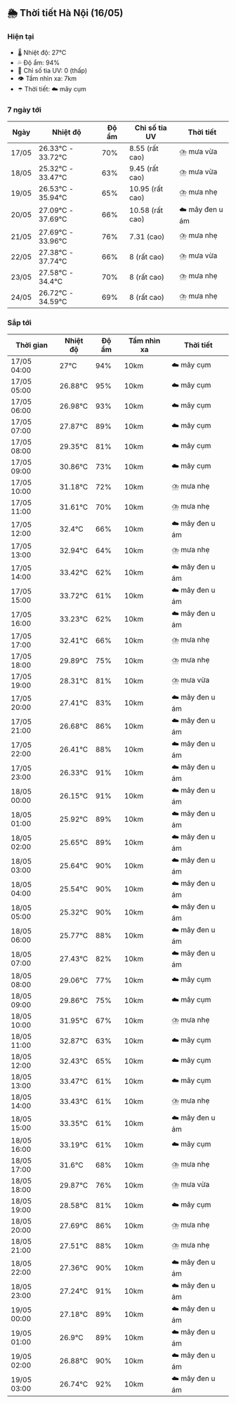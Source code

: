 ## 🌦️ Thời tiết Hà Nội (16/05)

### Hiện tại

- 🌡️ Nhiệt độ: 27℃
- 💦 Độ ẩm: 94%
- 🌟 Chỉ số tia UV: 0 (thấp)
- 👁️ Tầm nhìn xa: 7km
- ☂️ Thời tiết: ☁️ mây cụm

### 7 ngày tới

| Ngày | Nhiệt độ | Độ ẩm | Chỉ số tia UV | Thời tiết |
| --- | --- | --- | --- | --- |
| 17/05 | 26.33℃ - 33.72℃ | 70% | 8.55 (rất cao) | ⛈️ mưa vừa |
| 18/05 | 25.32℃ - 33.47℃ | 63% | 9.45 (rất cao) | ⛈️ mưa vừa |
| 19/05 | 26.53℃ - 35.94℃ | 65% | 10.95 (rất cao) | ⛈️ mưa nhẹ |
| 20/05 | 27.09℃ - 37.69℃ | 66% | 10.58 (rất cao) | ☁️ mây đen u ám |
| 21/05 | 27.69℃ - 33.96℃ | 76% | 7.31 (cao) | ⛈️ mưa nhẹ |
| 22/05 | 27.38℃ - 37.74℃ | 66% | 8 (rất cao) | ⛈️ mưa vừa |
| 23/05 | 27.58℃ - 34.4℃ | 70% | 8 (rất cao) | ⛈️ mưa nhẹ |
| 24/05 | 26.72℃ - 34.59℃ | 69% | 8 (rất cao) | ⛈️ mưa nhẹ |

### Sắp tới

| Thời gian | Nhiệt độ | Độ ẩm | Tầm nhìn xa | Thời tiết |
| --- | --- | --- | --- | --- |
| 17/05 04:00 | 27℃ | 94% | 10km | ☁️ mây cụm |
| 17/05 05:00 | 26.88℃ | 95% | 10km | ☁️ mây cụm |
| 17/05 06:00 | 26.98℃ | 93% | 10km | ☁️ mây cụm |
| 17/05 07:00 | 27.87℃ | 89% | 10km | ☁️ mây cụm |
| 17/05 08:00 | 29.35℃ | 81% | 10km | ☁️ mây cụm |
| 17/05 09:00 | 30.86℃ | 73% | 10km | ☁️ mây cụm |
| 17/05 10:00 | 31.18℃ | 72% | 10km | ⛈️ mưa nhẹ |
| 17/05 11:00 | 31.61℃ | 70% | 10km | ⛈️ mưa nhẹ |
| 17/05 12:00 | 32.4℃ | 66% | 10km | ☁️ mây đen u ám |
| 17/05 13:00 | 32.94℃ | 64% | 10km | ⛈️ mưa nhẹ |
| 17/05 14:00 | 33.42℃ | 62% | 10km | ☁️ mây đen u ám |
| 17/05 15:00 | 33.72℃ | 61% | 10km | ☁️ mây đen u ám |
| 17/05 16:00 | 33.23℃ | 62% | 10km | ☁️ mây đen u ám |
| 17/05 17:00 | 32.41℃ | 66% | 10km | ⛈️ mưa nhẹ |
| 17/05 18:00 | 29.89℃ | 75% | 10km | ⛈️ mưa nhẹ |
| 17/05 19:00 | 28.31℃ | 81% | 10km | ⛈️ mưa vừa |
| 17/05 20:00 | 27.41℃ | 83% | 10km | ☁️ mây đen u ám |
| 17/05 21:00 | 26.68℃ | 86% | 10km | ☁️ mây đen u ám |
| 17/05 22:00 | 26.41℃ | 88% | 10km | ☁️ mây đen u ám |
| 17/05 23:00 | 26.33℃ | 91% | 10km | ☁️ mây đen u ám |
| 18/05 00:00 | 26.15℃ | 91% | 10km | ☁️ mây đen u ám |
| 18/05 01:00 | 25.92℃ | 89% | 10km | ☁️ mây đen u ám |
| 18/05 02:00 | 25.65℃ | 89% | 10km | ☁️ mây đen u ám |
| 18/05 03:00 | 25.64℃ | 90% | 10km | ☁️ mây đen u ám |
| 18/05 04:00 | 25.54℃ | 90% | 10km | ☁️ mây đen u ám |
| 18/05 05:00 | 25.32℃ | 90% | 10km | ☁️ mây đen u ám |
| 18/05 06:00 | 25.77℃ | 88% | 10km | ☁️ mây đen u ám |
| 18/05 07:00 | 27.43℃ | 82% | 10km | ☁️ mây đen u ám |
| 18/05 08:00 | 29.06℃ | 77% | 10km | ☁️ mây cụm |
| 18/05 09:00 | 29.86℃ | 75% | 10km | ☁️ mây cụm |
| 18/05 10:00 | 31.95℃ | 67% | 10km | ⛈️ mưa nhẹ |
| 18/05 11:00 | 32.87℃ | 63% | 10km | ☁️ mây cụm |
| 18/05 12:00 | 32.43℃ | 65% | 10km | ☁️ mây cụm |
| 18/05 13:00 | 33.47℃ | 61% | 10km | ☁️ mây cụm |
| 18/05 14:00 | 33.43℃ | 61% | 10km | ⛈️ mưa nhẹ |
| 18/05 15:00 | 33.35℃ | 61% | 10km | ☁️ mây đen u ám |
| 18/05 16:00 | 33.19℃ | 61% | 10km | ☁️ mây cụm |
| 18/05 17:00 | 31.6℃ | 68% | 10km | ⛈️ mưa nhẹ |
| 18/05 18:00 | 29.87℃ | 76% | 10km | ⛈️ mưa vừa |
| 18/05 19:00 | 28.58℃ | 81% | 10km | ☁️ mây cụm |
| 18/05 20:00 | 27.69℃ | 86% | 10km | ⛈️ mưa nhẹ |
| 18/05 21:00 | 27.51℃ | 88% | 10km | ⛈️ mưa nhẹ |
| 18/05 22:00 | 27.36℃ | 90% | 10km | ☁️ mây đen u ám |
| 18/05 23:00 | 27.24℃ | 91% | 10km | ☁️ mây đen u ám |
| 19/05 00:00 | 27.18℃ | 89% | 10km | ☁️ mây đen u ám |
| 19/05 01:00 | 26.9℃ | 89% | 10km | ☁️ mây đen u ám |
| 19/05 02:00 | 26.88℃ | 90% | 10km | ☁️ mây đen u ám |
| 19/05 03:00 | 26.74℃ | 92% | 10km | ☁️ mây đen u ám |
